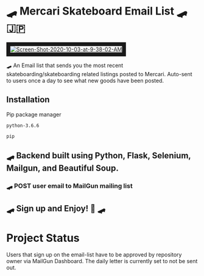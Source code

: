 # 🛹 Mercari Skateboard Email List 🛹 🇯🇵

<a href="https://ibb.co/31KzKTp"><img src="https://i.ibb.co/31KzKTp/Screen-Shot-2020-10-03-at-9-38-02-AM.png" alt="Screen-Shot-2020-10-03-at-9-38-02-AM" border="10"></a>

🛹 An Email list that sends you the most recent skateboarding/skateboarding related listings posted to Mercari. Auto-sent to users once a day to see what new goods have been posted.

## Installation

Pip package manager

```
python-3.6.6

pip
```

## 🛹 Backend built using Python, Flask, Selenium, Mailgun, and Beautiful Soup.

### 🛹 POST user email to MailGun mailing list

## 🛹 Sign up and Enjoy! 🥳 🛹

# Project Status
  Users that sign up on the email-list have to be approved by repository owner via MailGun Dashboard. The daily letter is currently set to not be sent out.




